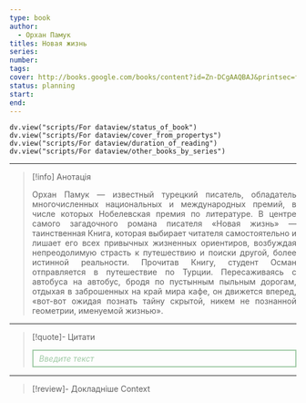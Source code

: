 ```yaml
---
type: book
author:
  - Орхан Памук
titles: Новая жизнь
series: 
number: 
tags: 
cover: http://books.google.com/books/content?id=Zn-DCgAAQBAJ&printsec=frontcover&img=1&zoom=1&edge=curl&source=gbs_api
status: planning
start: 
end: 
---
```

```dataviewjs
dv.view("scripts/For dataview/status_of_book")
dv.view("scripts/For dataview/cover_from_propertys")
dv.view("scripts/For dataview/duration_of_reading")
dv.view("scripts/For dataview/other_books_by_series")
```
---

>[!info] Анотація
><p align="justify">Орхан Памук — известный турецкий писатель, обладатель многочисленных национальных и международных премий, в числе которых Нобелевская премия по литературе. В центре самого загадочного романа писателя «Новая жизнь» — таинственная Книга, которая выбирает читателя самостоятельно и лишает его всех привычных жизненных ориентиров, возбуждая непреодолимую страсть к путешествию и поиски другой, более истинной реальности. Прочитав Книгу, студент Осман отправляется в путешествие по Турции. Пересаживаясь с автобуса на автобус, бродя по пустынным пыльным дорогам, отдыхая в заброшенных на край мира кафе, он движется вперед, «вот-вот ожидая познать тайну скрытой, никем не познанной геометрии, именуемой жизнью».</p>

---

>[!quote]- Цитати
><div align="justify" style="border: 2px solid #A0CAA6; padding: 5px 10px 5px 10px; font-style: italic; color: #A0CAA6 ">Введите текст</div>

---
>[!review]- Докладніше
>Context